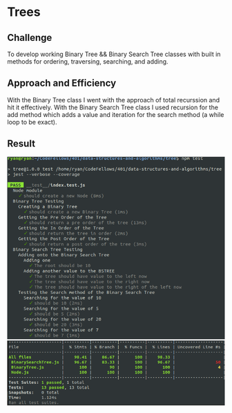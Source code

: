 # Trees

## Challenge
To develop working Binary Tree && Binary Search Tree classes with built in methods for ordering, traversing, searching, and adding.

## Approach and Efficiency
With the Binary Tree class I went with the approach of total recurssion and hit it effectively.
With the Binary Search Tree class I used recursion for the add method which adds a value and iteration for the search method (a while loop to be exact).

## Result
<img src="./assets/test-result-wordage.png">
<img src="./assets/test-result-coverage.png">